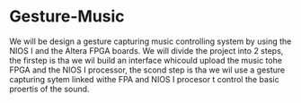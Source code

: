 Gesture-Music
=============

We will be design a gesture capturing music controlling system by using the NIOS I and the Altera FPGA boards. We will divide the project into 2 steps, the firstep is tha we wil build an interface whicould upload the music tohe FPGA and the NIOS I processor, the scond step is tha we wil use a gesture capturing sytem linked withe FPA and NIOS I procesor t control the basic proertis of the sound.
